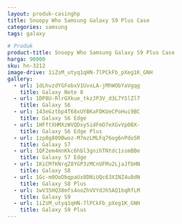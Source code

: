 ```yaml
---
layout: produk-casinghp
title: Snoopy Who Samsung Galaxy S9 Plus Case
categories: samsung
tags: galaxy

# Produk
product-title: Snoopy Who Samsung Galaxy S9 Plus Case
harga: 90000
sku: hn-3212
image-drive: 1iZsM_utyq1qHN-7lPCkFb_pXeg1K_GNH
gallery:
  - url: 1dLhvzdYGFobxV1UvxLA-jMhWObYaVgqg
    title: Galaxy Note 8
  - url: 1DP8U-RlrGXkue_tkzJP3V_d3L7YSlZl7
    title: Galaxy S6
  - url: 143eGztbp4T68xUYBKaFDKUeCPoHui9BC
    title: Galaxy S6 Edge
  - url: 1HFftXHMXzWVQDxySidFmO7eXGvVp0BX-
    title: Galaxy S6 Edge Plus
  - url: 1zp8g809Bwoz-M7mzLMLFq76og6nPdo5R
    title: Galaxy S7
  - url: 1QF2em4mnKkc6hbl3gnihTNtdc1ssmBBe
    title: Galaxy S7 Edge
  - url: 1KiCMfKNrqZ8YGP3zMCnUFMu2LjaJfbHN
    title: Galaxy S8
  - url: 1Gc-m0OoDbqpaUx8DNiUQc63XINZ4u8dN
    title: Galaxy S8 Plus
  - url: 1wV35HQ38mfs4ooZhVVYdJh5AQ1bqRfLM
    title: Galaxy S9
  - url: 1iZsM_utyq1qHN-7lPCkFb_pXeg1K_GNH
    title: Galaxy S9 Plus
---
```

